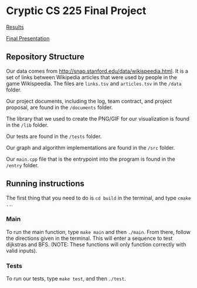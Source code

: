 # Cryptic CS 225 Final Project

[Results](https://github.com/joetamulaitis/cryptic/blob/main/documents/results.md)

[Final Presentation](https://youtu.be/YB09CyAFXG4)

## Repository Structure

Our data comes from http://snap.stanford.edu/data/wikispeedia.html. It is a set of links between Wikipedia articles that were used by people in the game Wikispeedia. The files are `links.tsv` and `articles.tsv` in the `/data` folder.

Our project documents, including the log, team contract, and project proposal, are found in the `/documents` folder.

The library that we used to create the PNG/GIF for our visualization is found in the `/lib` folder.

Our tests are found in the `/tests` folder.

Our graph and algorithm implementations are found in the `/src` folder.

Our `main.cpp` file that is the entrypoint into the program is found in the `/entry` folder.

## Running instructions

The first thing that you need to do is `cd build` in the terminal, and type `cmake ..`.

### Main
To run the main function, type `make main` and then `./main`. From there, follow the directions given in the terminal.
This will enter a sequence to test dijkstras and BFS. (NOTE: These functions will only function correctly with valid inputs). 

### Tests
To run our tests, type `make test`, and then `./test`.


